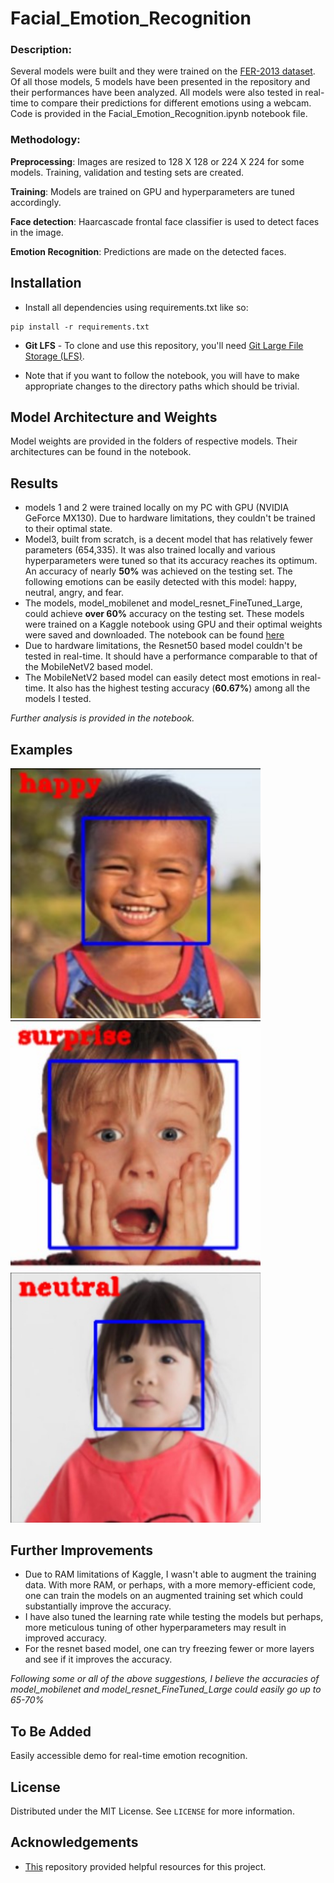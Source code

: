 # Facial_Emotion_Recognition

### Description:
Several models were built and they were trained on the [FER-2013 dataset](https://www.kaggle.com/msambare/fer2013). Of all those models, 5 models have been presented in the repository and their performances have been analyzed. All models were also tested in real-time to compare their predictions for different emotions using a webcam. Code is provided in the Facial_Emotion_Recognition.ipynb notebook file. 

### Methodology:

**Preprocessing**: Images are resized to 128 X 128 or 224 X 224 for some models. Training, validation and testing sets are created.

**Training**: Models are trained on GPU and hyperparameters are tuned accordingly.

**Face detection**: Haarcascade frontal face classifier is used to detect faces in the image.

**Emotion Recognition**: Predictions are made on the detected faces.

## Installation

* Install all dependencies using requirements.txt like so:

```shell
pip install -r requirements.txt
```  

* **Git LFS** - To clone and use this repository, you'll need [Git Large File Storage (LFS)](https://git-lfs.github.com/).

* Note that if you want to follow the notebook, you will have to make appropriate changes to the directory paths which should be trivial.


## Model Architecture and Weights
Model weights are provided in the folders of respective models. Their architectures can be found in the notebook.

## Results
* models 1 and 2 were trained locally on my PC with GPU (NVIDIA GeForce MX130). Due to hardware limitations, they couldn't be trained to their optimal state.
* Model3, built from scratch, is a decent model that has relatively fewer parameters (654,335). It was also trained locally and various hyperparameters were tuned so that its accuracy reaches its optimum.
An accuracy of nearly **50%** was achieved on the testing set. The following emotions can be easily detected with this model: happy, neutral, angry, and fear.
* The models, model_mobilenet and model_resnet_FineTuned_Large, could achieve **over 60%** accuracy on the testing set. These models were trained on a Kaggle notebook using GPU and their optimal weights were saved and downloaded.
The notebook can be found [here](https://www.kaggle.com/masterofsnippets/face-emotion-recognition)
* Due to hardware limitations, the Resnet50 based model couldn't be tested in real-time. It should have a performance comparable to that of the MobileNetV2 based model.
* The MobileNetV2 based model can easily detect most emotions in real-time. It also has the highest testing accuracy (**60.67%**) among all the models I tested.

*Further analysis is provided in the notebook.*

## Examples

<p float="left">
  <img src="https://github.com/Mihirsahu2307/Facial_Emotion_Recognition/blob/master/Examples/Happy_Predicted.jpg" width="400" />
  <img src="https://github.com/Mihirsahu2307/Facial_Emotion_Recognition/blob/master/Examples/Surprise_Predicted.jpg" width="400" /> 
  <img src="https://github.com/Mihirsahu2307/Facial_Emotion_Recognition/blob/master/Examples/Neutral_Predicted.jpg" width="400" />
</p>

## Further Improvements
* Due to RAM limitations of Kaggle, I wasn't able to augment the training data. With more RAM, or perhaps, with a more memory-efficient code, one can train the models on an augmented training set which could substantially improve the accuracy.
* I have also tuned the learning rate while testing the models but perhaps, more meticulous tuning of other hyperparameters may result in improved accuracy.
* For the resnet based model, one can try freezing fewer or more layers and see if it improves the accuracy.

*Following some or all of the above suggestions, I believe the accuracies of model_mobilenet and model_resnet_FineTuned_Large could easily go up to 65-70%*

## To Be Added

Easily accessible demo for real-time emotion recognition.

## License

Distributed under the MIT License. See `LICENSE` for more information.

## Acknowledgements
* [This](https://github.com/oarriaga/face_classification) repository provided helpful resources for this project.
